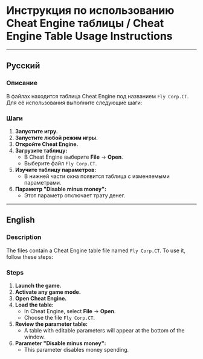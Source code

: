 # Инструкция по использованию Cheat Engine таблицы / Cheat Engine Table Usage Instructions

---

## Русский

### Описание
В файлах находится таблица Cheat Engine под названием `Fly Corp.CT`. Для её использования выполните следующие шаги:

### Шаги
1. **Запустите игру.**
2. **Запустите любой режим игры.**
3. **Откройте Cheat Engine.**
4. **Загрузите таблицу:**
   - В Cheat Engine выберите **File** → **Open**.
   - Выберите файл `Fly Corp.CT`.
5. **Изучите таблицу параметров:**
   - В нижней части окна появится таблица с изменяемыми параметрами.
6. **Параметр "Disable minus money":**
   - Этот параметр отключает трату денег.

---

## English

### Description
The files contain a Cheat Engine table file named `Fly Corp.CT`. To use it, follow these steps:

### Steps
1. **Launch the game.**
2. **Activate any game mode.**
3. **Open Cheat Engine.**
4. **Load the table:**
   - In Cheat Engine, select **File** → **Open**.
   - Choose the file `Fly Corp.CT`.
5. **Review the parameter table:**
   - A table with editable parameters will appear at the bottom of the window.
6. **Parameter "Disable minus money":**
   - This parameter disables money spending.
